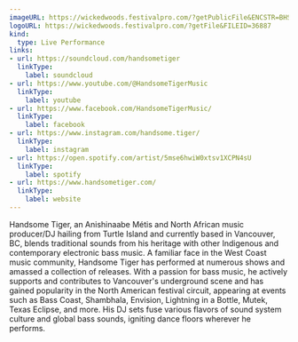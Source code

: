 ```yaml
---
imageURL: https://wickedwoods.festivalpro.com/?getPublicFile&ENCSTR=BHSQegudoliIVQmQvsiI
logoURL: https://wickedwoods.festivalpro.com/?getFile&FILEID=36887
kind:
  type: Live Performance
links:
- url: https://soundcloud.com/handsometiger
  linkType:
    label: soundcloud
- url: https://www.youtube.com/@HandsomeTigerMusic
  linkType:
    label: youtube
- url: https://www.facebook.com/HandsomeTigerMusic/
  linkType:
    label: facebook
- url: https://www.instagram.com/handsome.tiger/
  linkType:
    label: instagram
- url: https://open.spotify.com/artist/5mse6hwiW0xtsv1XCPN4sU
  linkType:
    label: spotify
- url: https://www.handsometiger.com/
  linkType:
    label: website
---
```

Handsome Tiger, an Anishinaabe Métis and North African music producer/DJ hailing from Turtle Island and currently based in Vancouver, BC, blends traditional sounds from his heritage with other Indigenous and contemporary electronic bass music. A familiar face in the West Coast music community, Handsome Tiger has performed at numerous shows and amassed a collection of releases. With a passion for bass music, he actively supports and contributes to Vancouver's underground scene and has gained popularity in the North American festival circuit, appearing at events such as Bass Coast, Shambhala, Envision, Lightning in a Bottle, Mutek, Texas Eclipse, and more. His DJ sets fuse various flavors of sound system culture and global bass sounds, igniting dance floors wherever he performs.
